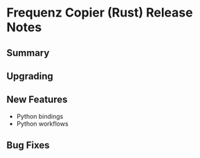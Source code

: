 # Frequenz Copier (Rust) Release Notes

## Summary

## Upgrading

## New Features

- Python bindings
- Python workflows

## Bug Fixes
